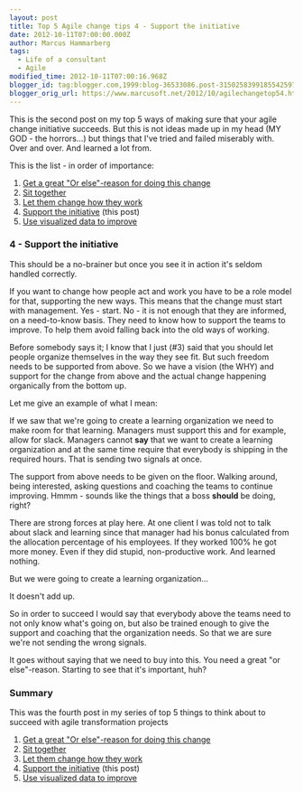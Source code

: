 ```yaml
---
layout: post
title: Top 5 Agile change tips 4 - Support the initiative
date: 2012-10-11T07:00:00.000Z
author: Marcus Hammarberg
tags:
  - Life of a consultant
  - Agile
modified_time: 2012-10-11T07:00:16.968Z
blogger_id: tag:blogger.com,1999:blog-36533086.post-3150258399185542597
blogger_orig_url: https://www.marcusoft.net/2012/10/agilechangetop54.html
---
```


This is the second post on my top 5 ways of making sure that your agile change initiative succeeds. But this is not ideas made up in my head (MY GOD - the horrors...) but things that I've tried and failed miserably with. Over and over. And learned a lot from.

This is the list - in order of importance:

1. [Get a great "Or else"-reason for doing this change](https://www.marcusoft.net/2012/10/agilechangetop51.html)
2. [Sit together](https://www.marcusoft.net/2012/10/agilechangetop52.html)
3. [Let them change how they work](https://www.marcusoft.net/2012/10/agilechangetop53.html)
4. [Support the initiative](https://www.marcusoft.net/2012/10/agilechangetop54.html) (this post)
5. [Use visualized data to improve](https://www.marcusoft.net/2012/10/agilechangetop55.html)

### 4 - Support the initiative

This should be a no-brainer but once you see it in action it's seldom handled correctly.

If you want to change how people act and work you have to be a role model for that, supporting the new ways. This means that the change must start with management. Yes - start. No - it is not enough that they are informed, on a need-to-know basis. They need to know how to support the teams to improve. To help them avoid falling back into the old ways of working.

Before somebody says it; I know that I just (#3) said that you should let people organize themselves in the way they see fit. But such freedom needs to be supported from above. So we have a vision (the WHY) and support for the change from above and the actual change happening organically from the bottom up.

Let me give an example of what I mean:

If we saw that we're going to create a learning organization we need to make room for that learning. Managers must support this and for example, allow for slack. Managers cannot **say** that we want to create a learning organization and at the same time require that everybody is shipping in the required hours. That is sending two signals at once.

The support from above needs to be given on the floor. Walking around, being interested, asking questions and coaching the teams to continue improving. Hmmm - sounds like the things that a boss **should** be doing, right?

There are strong forces at play here. At one client I was told not to talk about slack and learning since that manager had his bonus calculated from the allocation percentage of his employees. If they worked 100% he got more money. Even if they did stupid, non-productive work. And learned nothing.

But we were going to create a learning organization...

It doesn't add up.

So in order to succeed I would say that everybody above the teams need to not only know what's going on, but also be trained enough to give the support and coaching that the organization needs. So that we are sure we're not sending the wrong signals.

It goes without saying that we need to buy into this. You need a great "or else"-reason. Starting to see that it's important, huh?

### Summary

This was the fourth post in my series of top 5 things to think about to succeed with agile transformation projects

1. [Get a great "Or else"-reason for doing this change](https://www.marcusoft.net/2012/10/agilechangetop51.html)
2. [Sit together](https://www.marcusoft.net/2012/10/agilechangetop52.html)
3. [Let them change how they work](https://www.marcusoft.net/2012/10/agilechangetop53.html)
4. [Support the initiative](https://www.marcusoft.net/2012/10/agilechangetop54.html) (this post)
5. [Use visualized data to improve](https://www.marcusoft.net/2012/10/agilechangetop55.html)
